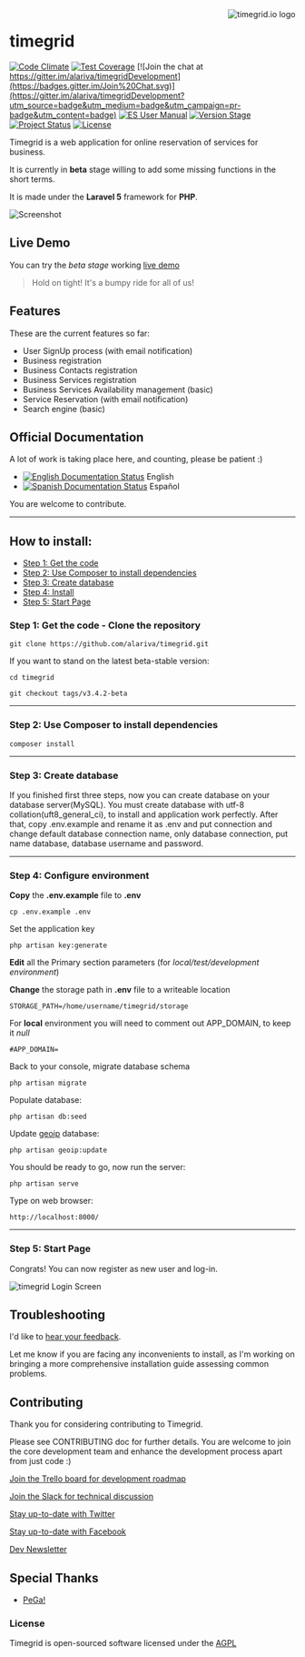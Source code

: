 <a href="http://www.timegrid.io/">
    <img src="http://i.imgur.com/905Lv7L.png" alt="timegrid.io logo"
         title="timegrid.io" align="right" />
</a>

timegrid
============

[![Code Climate](https://codeclimate.com/github/alariva/timegrid/badges/gpa.svg)](https://codeclimate.com/github/alariva/timegrid)
[![Test Coverage](https://codeclimate.com/github/alariva/timegrid/badges/coverage.svg)](https://codeclimate.com/github/alariva/timegrid/coverage)
[![Join the chat at https://gitter.im/alariva/timegridDevelopment](https://badges.gitter.im/Join%20Chat.svg)](https://gitter.im/alariva/timegridDevelopment?utm_source=badge&utm_medium=badge&utm_campaign=pr-badge&utm_content=badge)
[![ES User Manual](https://readthedocs.org/projects/manual-de-usuario-de-timegridio/badge/?version=latest&style=flat-square)](http://manual-de-usuario-de-timegridio.readthedocs.org/es/latest/?badge=latest)
[![Version Stage](https://img.shields.io/badge/dev--beta-3.4.x-orange.svg?style=flat-square)](http://demo.timegrid.io/)
[![Project Status](https://stillmaintained.com/alariva/timegrid.png)](https://stillmaintained.com/alariva/timegrid)
[![License](https://img.shields.io/:license-AGPL--3.0-blue.svg?style=flat-square)](http://www.gnu.org/licenses/agpl-3.0.txt)

Timegrid is a web application for online reservation of services for business.

It is currently in **beta** stage willing to add some missing functions in the short terms.

It is made under the **Laravel 5** framework for **PHP**.

![Screenshot](http://i.imgur.com/aiG7jlx.png)

## Live Demo

You can try the *beta stage* working [live demo](http://demo.timegrid.io/)

> Hold on tight! It's a bumpy ride for all of us!

## Features

These are the current features so far:

  * User SignUp process (with email notification)
  * Business registration
  * Business Contacts registration
  * Business Services registration
  * Business Services Availability management (basic)
  * Service Reservation (with email notification)
  * Search engine (basic)

## Official Documentation

A lot of work is taking place here, and counting, please be patient :)

  * [![English Documentation Status](https://readthedocs.org/projects/timegrid-user-manual/badge/?version=latest)](http://manual-de-usuario-de-timegridio.readthedocs.org/en/latest/?badge=latest) English
  * [![Spanish Documentation Status](https://readthedocs.org/projects/manual-de-usuario-de-timegridio/badge/?version=latest)](http://manual-de-usuario-de-timegridio.readthedocs.org/es/latest/?badge=latest) Español

You are welcome to contribute.

-----
## How to install:

* [Step 1: Get the code](#step1)
* [Step 2: Use Composer to install dependencies](#step2)
* [Step 3: Create database](#step3)
* [Step 4: Install](#step4)
* [Step 5: Start Page](#step5)

<a name="step1"></a>
### Step 1: Get the code - Clone the repository

    git clone https://github.com/alariva/timegrid.git
    
If you want to stand on the latest beta-stable version:

    cd timegrid

    git checkout tags/v3.4.2-beta

-----
<a name="step2"></a>
### Step 2: Use Composer to install dependencies

    composer install

-----
<a name="step3"></a>
### Step 3: Create database

If you finished first three steps, now you can create database on your database server(MySQL). You must create database
with utf-8 collation(uft8_general_ci), to install and application work perfectly.
After that, copy .env.example and rename it as .env and put connection and change default database connection name, only database connection, put name database, database username and password.

-----
<a name="step4"></a>
### Step 4: Configure environment

**Copy** the **.env.example** file to **.env**

    cp .env.example .env

Set the application key

    php artisan key:generate

**Edit** all the Primary section parameters (for *local/test/development environment*)

**Change** the storage path in **.env** file to a writeable location

    STORAGE_PATH=/home/username/timegrid/storage

For **local** environment you will need to comment out APP_DOMAIN, to keep it *null*

    #APP_DOMAIN=

Back to your console, migrate database schema

    php artisan migrate

Populate database:

    php artisan db:seed
    
Update [geoip](https://github.com/Torann/laravel-geoip) database:

    php artisan geoip:update

You should be ready to go, now run the server:

    php artisan serve

Type on web browser:

    http://localhost:8000/

-----
<a name="step5"></a>
### Step 5: Start Page

Congrats! You can now register as new user and log-in.

![timegrid Login Screen](http://i.imgur.com/jM8pbGq.png)

## Troubleshooting

I'd like to [hear your feedback](https://timegrid.slack.com/messages/general/).

Let me know if you are facing any inconvenients to install, as I'm working on bringing a more comprehensive installation guide assessing common problems.

## Contributing

Thank you for considering contributing to Timegrid.

Please see CONTRIBUTING doc for further details.
You are welcome to join the core development team and enhance the development process apart from just code :)

[Join the Trello board for development roadmap](https://trello.com/b/VNFqnxhc/timegrid-io-dev)

[Join the Slack for technical discussion](https://timegrid.slack.com/home)

[Stay up-to-date with Twitter](https://twitter.com/timegrid_io/)

[Stay up-to-date with Facebook](https://www.facebook.com/timegrid.io/)

[Dev Newsletter](http://eepurl.com/bF_ARX)

## Special Thanks

  * [PeGa!](http://ar.linkedin.com/in/pabloegonzalez)

### License

Timegrid is open-sourced software licensed under the [AGPL](http://www.gnu.org/licenses/agpl-3.0-standalone.html)
